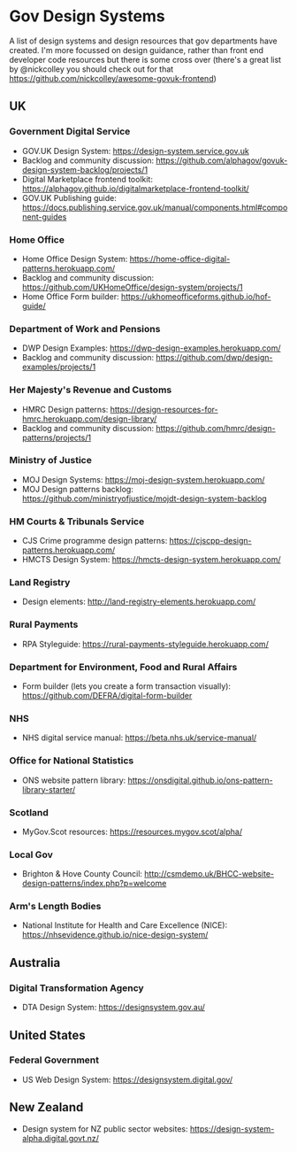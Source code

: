 # Gov Design Systems
A list of design systems and design resources that gov departments have created. I'm more focussed on design guidance, rather than front end developer code resources but there is some cross over (there's a great list by @nickcolley you should check out for that https://github.com/nickcolley/awesome-govuk-frontend)

## UK
### Government Digital Service
- GOV.UK Design System: https://design-system.service.gov.uk
- Backlog and community discussion: https://github.com/alphagov/govuk-design-system-backlog/projects/1
- Digital Marketplace frontend toolkit: https://alphagov.github.io/digitalmarketplace-frontend-toolkit/
- GOV.UK Publishing guide: https://docs.publishing.service.gov.uk/manual/components.html#component-guides

### Home Office
- Home Office Design System: https://home-office-digital-patterns.herokuapp.com/
- Backlog and community discussion: https://github.com/UKHomeOffice/design-system/projects/1
- Home Office Form builder: https://ukhomeofficeforms.github.io/hof-guide/

### Department of Work and Pensions
- DWP Design Examples: https://dwp-design-examples.herokuapp.com/
- Backlog and community discussion: https://github.com/dwp/design-examples/projects/1

### Her Majesty's Revenue and Customs
- HMRC Design patterns: https://design-resources-for-hmrc.herokuapp.com/design-library/
- Backlog and community discussion: https://github.com/hmrc/design-patterns/projects/1

### Ministry of Justice
- MOJ Design Systems: https://moj-design-system.herokuapp.com/
- MOJ Design patterns backlog: https://github.com/ministryofjustice/mojdt-design-system-backlog

### HM Courts & Tribunals Service
- CJS Crime programme design patterns: https://cjscpp-design-patterns.herokuapp.com/
- HMCTS Design System: https://hmcts-design-system.herokuapp.com/

### Land Registry
- Design elements: http://land-registry-elements.herokuapp.com/

### Rural Payments
- RPA Styleguide: https://rural-payments-styleguide.herokuapp.com/

### Department for Environment, Food and Rural Affairs
- Form builder (lets you create a form transaction visually): https://github.com/DEFRA/digital-form-builder

### NHS
- NHS digital service manual: https://beta.nhs.uk/service-manual/

### Office for National Statistics
- ONS website pattern library: https://onsdigital.github.io/ons-pattern-library-starter/

### Scotland
- MyGov.Scot resources: https://resources.mygov.scot/alpha/

### Local Gov
- Brighton & Hove County Council: http://csmdemo.uk/BHCC-website-design-patterns/index.php?p=welcome

### Arm's Length Bodies
- National Institute for Health and Care Excellence (NICE): https://nhsevidence.github.io/nice-design-system/

## Australia

### Digital Transformation Agency
- DTA Design System: https://designsystem.gov.au/

## United States

### Federal Government
- US Web Design System: https://designsystem.digital.gov/

## New Zealand
- Design system for NZ public sector websites: https://design-system-alpha.digital.govt.nz/
